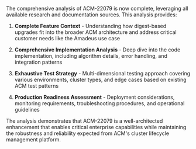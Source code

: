 The comprehensive analysis of ACM-22079 is now complete, leveraging all available research and documentation sources. This analysis provides:

1. **Complete Feature Context** - Understanding how digest-based upgrades fit into the broader ACM architecture and address critical customer needs like the Amadeus use case

2. **Comprehensive Implementation Analysis** - Deep dive into the code implementation, including algorithm details, error handling, and integration patterns

3. **Exhaustive Test Strategy** - Multi-dimensional testing approach covering various environments, cluster types, and edge cases based on existing ACM test patterns

4. **Production Readiness Assessment** - Deployment considerations, monitoring requirements, troubleshooting procedures, and operational guidelines

The analysis demonstrates that ACM-22079 is a well-architected enhancement that enables critical enterprise capabilities while maintaining the robustness and reliability expected from ACM's cluster lifecycle management platform.
